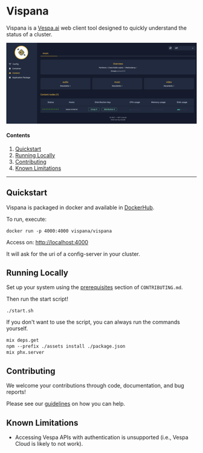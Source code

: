 # Vispana

Vispana is a [Vespa.ai](https://vespa.ai/) web client tool designed to quickly understand the status of a cluster.

![Vispana](/assets/static/img/vispana-ss.png)

#### Contents

1. [Quickstart](#quickstart)
2. [Running Locally](#running-locally)
3. [Contributing](#contributing)
2. [Known Limitations](#known-limitations)

---

## Quickstart

Vispana is packaged in docker and available in [DockerHub](https://hub.docker.com/r/vispana/vispana).

To run, execute:
```shell
docker run -p 4000:4000 vispana/vispana
```

Access on: [http://localhost:4000](http://localhost:4000)

It will ask for the uri of a config-server in your cluster.

## Running Locally

Set up your system using the [prerequisites](https://github.com/vispana/vispana/blob/main/CONTRIBUTING.md#prerequisites) section of `CONTRIBUTING.md`.

Then run the start script!

```shell
./start.sh
```

If you don't want to use the script, you can always run the commands yourself.

```shell
mix deps.get
npm --prefix ./assets install ./package.json
mix phx.server
```


## Contributing

We welcome your contributions through code, documentation, and bug reports!

Please see our [guidelines](./CONTRIBUTING.md) on how you can help.

## Known Limitations

- Accessing Vespa APIs with authentication is unsupported (i.e., Vespa Cloud is likely to not work).